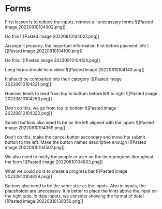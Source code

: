 # Forms
First lesson is to reduce the inputs, remove all unecassary forms
![[Pasted image 20220810104002.png]]


Do this ![[Pasted image 20220810104027.png]]

Arrange it properly, the important information first before payment info
![[Pasted image 20220810104100.png]]

Do this:
![[Pasted image 20220810104124.png]]

Long forms should be divided
![[Pasted image 20220810104143.png]]

It should be comparted into their category
![[Pasted image 20220810104221.png]]

Humans tends to read from top to bottom before left to right
![[Pasted image 20220810104253.png]]

Don't do this, we go from top to bottom
![[Pasted image 20220810104320.png]]

Sumbit buttons also need to be on the left aligned with the inputs
![[Pasted image 20220810104359.png]]

Don't do this, make the cancel button secondary and move hte submit button to the left.
Make the button names descriptive enough
![[Pasted image 20220810104507.png]]


We also need to notify the people or user on the their progress throughout the form
![[Pasted image 20220810104803.png]]

What we could do is to create a progress bar
![[Pasted image 20220810104829.png]]


Buttons also need to be the same size as the inputs. Also in inputs, the placeholder are unecessary. It is better to place the hints above the input on the right side. In date inputs, we consider showing the format of date![[Pasted image 20220810130050.png]]
